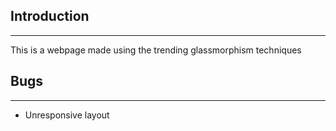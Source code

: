 ## Introduction <br />
---------------
This is a webpage made using the trending glassmorphism techniques <br />

## Bugs 
---------------
* Unresponsive layout